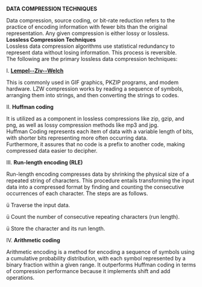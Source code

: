 **DATA COMPRESSION TECHNIQUES**

Data compression, source coding, or bit-rate reduction refers to the practice of encoding information with fewer bits than the original representation. Any given compression is either lossy or lossless.\
**Lossless Compression Techniques**\
Lossless data compression algorithms use statistical redundancy to represent data without losing information. This process is reversible.\
The following are the primary lossless data compression techniques:

I. [**Lempel--Ziv--Welch**](https://en.wikipedia.org/wiki/Lempel%E2%80%93Ziv%E2%80%93Welch "Lempel--Ziv--Welch")

This is commonly used in GIF graphics, PKZIP programs, and modem hardware. LZW compression works by reading a sequence of symbols, arranging them into strings, and then converting the strings to codes.

II. **Huffman coding**

It is utilized as a component in lossless compressions like zip, gzip, and png, as well as lossy compression methods like mp3 and jpg.\
Huffman Coding represents each item of data with a variable length of bits, with shorter bits representing more often occurring data.\
Furthermore, it assures that no code is a prefix to another code, making compressed data easier to decipher.

III. **Run-length encoding (RLE)**

Run-length encoding compresses data by shrinking the physical size of a repeated string of characters. This procedure entails transforming the input data into a compressed format by finding and counting the consecutive occurrences of each character. The steps are as follows.

ü Traverse the input data.

ü Count the number of consecutive repeating characters (run length).

ü Store the character and its run length.

IV. **Arithmetic coding**

Arithmetic encoding is a method for encoding a sequence of symbols using a cumulative probability distribution, with each symbol represented by a binary fraction within a given range. It outperforms Huffman coding in terms of compression performance because it implements shift and add operations.
